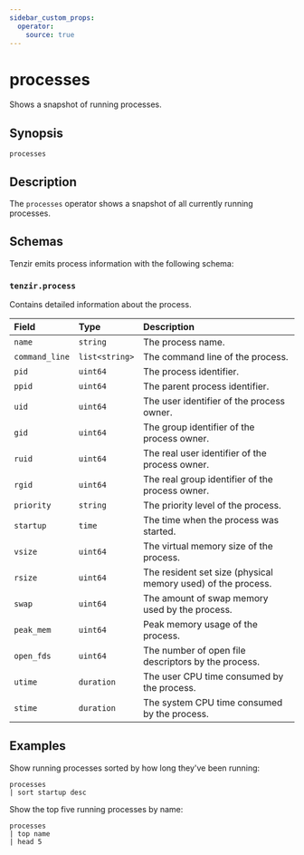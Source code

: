 ```yaml
---
sidebar_custom_props:
  operator:
    source: true
---
```


# processes

Shows a snapshot of running processes.

## Synopsis

```
processes
```

## Description

The `processes` operator shows a snapshot of all currently running processes.

## Schemas

Tenzir emits process information with the following schema:

### `tenzir.process`

Contains detailed information about the process.

|Field|Type|Description|
|:-|:-|:-|
|`name`|`string`|The process name.|
|`command_line`|`list<string>`|The command line of the process.|
|`pid`|`uint64`|The process identifier.|
|`ppid`|`uint64`|The parent process identifier.|
|`uid`|`uint64`|The user identifier of the process owner.|
|`gid`|`uint64`|The group identifier of the process owner.|
|`ruid`|`uint64`|The real user identifier of the process owner.|
|`rgid`|`uint64`|The real group identifier of the process owner.|
|`priority`|`string`|The priority level of the process.|
|`startup`|`time`|The time when the process was started.|
|`vsize`|`uint64`|The virtual memory size of the process.|
|`rsize`|`uint64`|The resident set size (physical memory used) of the process.|
|`swap`|`uint64`|The amount of swap memory used by the process.|
|`peak_mem`|`uint64`|Peak memory usage of the process.|
|`open_fds`|`uint64`|The number of open file descriptors by the process.|
|`utime`|`duration`|The user CPU time consumed by the process.|
|`stime`|`duration`|The system CPU time consumed by the process.|

## Examples

Show running processes sorted by how long they've been running:

```
processes
| sort startup desc
```

Show the top five running processes by name:

```
processes
| top name
| head 5
```
